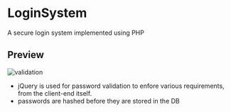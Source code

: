 # LoginSystem
A secure login system implemented using PHP

## Preview
![validation](https://user-images.githubusercontent.com/66320171/125250980-76634380-e314-11eb-9c54-da9a9b353ad2.png)

- jQuery is used for password validation to enfore various requirements, from the client-end itself.
- passwords are hashed before they are stored in the DB
